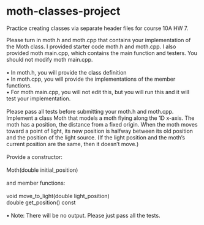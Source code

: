 # moth-classes-project
Practice creating classes via separate header files for course 10A HW 7.

Please turn in moth.h and moth.cpp that contains your implementation of the Moth class. I
provided starter code moth.h and moth.cpp. I also provided moth main.cpp, which contains
the main function and testers. You should not modify moth main.cpp.
<br>
<br>
• In moth.h, you will provide the class definition
<br>
• In moth.cpp, you will provide the implementations of the member functions.
<br>
• For moth main.cpp, you will not edit this, but you will run this and it will test your
implementation.
<br>
<br>
Please pass all tests before submitting your moth.h and moth.cpp.
Implement a class Moth that models a moth flying along the 1D x-axis. The moth has
a position, the distance from a fixed origin. When the moth moves toward a point of light,
its new position is halfway between its old position and the position of the light source. (If
the light position and the moth’s current position are the same, then it doesn’t move.)
<br>
<br>
Provide a constructor:
<br>
<br>
Moth(double initial_position)
<br>
<br>
and member functions:
<br>
<br>
void move_to_light(double light_position)
<br>
double get_position() const
<br>
<br>
• Note: There will be no output. Please just pass all the tests.
